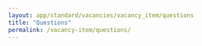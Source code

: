 ```yaml
---
layout: app/standard/vacancies/vacancy_item/questions
title: "Questions"
permalink: /vacancy-item/questions/
---
```


<!--- This child document initializes the page in Jekyll. -->